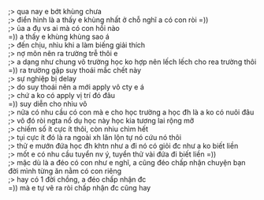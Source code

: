 ;> qua nay e bớt khùng chưa<br>
;> điển hình là a thấy e khùng nhất ở chỗ nghĩ a có con ròi =))<br>
;> ủa a đụ vs ai mà có con hồi nào<br>
=)) a thấy e khùng khùng sao á<br>
;> đến chịu, nhìu khi a làm biếng giải thích<br>
;> nợ môn nên ra trường trễ thôi e<br>
;> a dạng như chung vô trường học ko hợp nên lếch lếch cho rea trường thôi<br>
=)) ra trường gặp suy thoái mắc chết này<br>
;> sự nghiệp bị delay<br>
;> do suy thoái nên a mới apply vô cty e á<br>
;> chứ a ko có apply vị trí đó đâu<br>
=)) suy diễn cho nhìu vô<br>
;> nửa có nhu cầu có con mà e cho học trường a học đh là a ko có nuôi đâu<br>
;> vô đó ròi ngta nổ dụ học này học kia tương lai rộng mỡ<br>
;> chiếm số ít cực ít thôi, còn nhiu chìm hết<br>
;> tụi cực ít đó là ra ngoài xh lăn lộn tự nó cứu nó thôi<br>
;> thử e mướn đứa học đh khtn như a đi nó có giỏi đc như a ko biết liền<br>
;> mốt e có nhu cầu tuyển nv ý, tuyển thử vài đứa đi biết liền =))<br>
;> mặc dù là a đéo có con như e nghĩ, a cũng đéo chấp nhận chuyện bạn đời mình từng ăn nằm có con riêng<br>
;> hay có 1 đời chồng, a đéo chấp nhận đc<br>
=)) mà e tự vẽ ra ròi chấp nhận đc cũng hay
